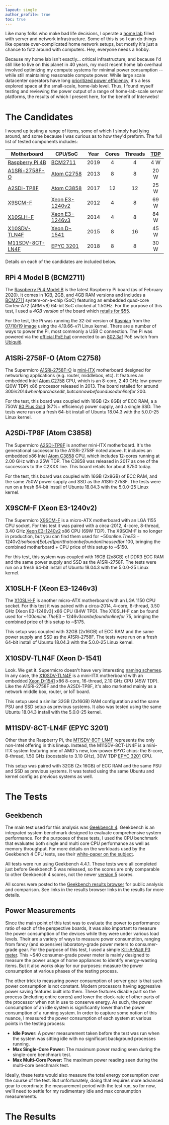 ```yaml
---
layout: single
author_profile: true
toc: true
---
```


Like many folks who make bad life decisions, I operate a [home
lab](https://www.reddit.com/r/homelab/) filled with server and network
infrastructure. Some of this is so I can do things like operate
over-complicated home network setups, but mostly it's just a chance to
futz around with computers. Hey, everyone needs a hobby.

Because my home lab isn't exactly... critical infrastructure, and because
I'd still like to live on this planet in 40 years, my most recent
home lab overhaul involved optimizing my compute systems for minimal
power consumption -- while still maintaining reasonable compute
power. While large scale datacenter operators have long [prioritized power
efficiency](https://www.google.com/about/datacenters/efficiency/),
it's a less explored space at the small-scale, home-lab
level. Thus, I found myself testing and reviewing the power output of
a range of home-lab-scale server platforms, the results of which I
present here, for the benefit of Interwebs!

The Candidates
==============

I wound up testing a range of items, some of which I simply had lying
around, and some because I was curious as to how they'd preform. The
full list of tested components includes:

| Motherboard       |  CPU/SoC         |  Year  |  Cores  |  Threads  |  [TDP]  |
| ----------------- | ---------------- | :----: | :-----: | :-------: | :-----: |
| [Raspberry Pi 4B] | [BCM2711]        |  2019  |   4     |   4       |   4 W   |
| [A1SRi-2758F-O]   | [Atom C2758]     |  2013  |   8     |   8       |  20 W   |
| [A2SDi-TP8F]      | [Atom C3858]     |  2017  |  12     |  12       |  25 W   |
| [X9SCM-F]         | [Xeon E3-1240v2] |  2012  |   4     |   8       |  69 W   |
| [X10SLH-F]        | [Xeon E3-1246v3] |  2014  |   4     |   8       |  84 W   |
| [X10SDV-TLN4F]    | [Xeon D-1541]    |  2015  |   8     |  16       |  45 W   |
| [M11SDV-8CT-LN4F] | [EPYC 3201]      |  2018  |   8     |   8       |  30 W   |

[TDP]: https://en.wikipedia.org/wiki/Thermal_design_power

[Raspberry Pi 4B]: https://www.raspberrypi.org/products/raspberry-pi-4-model-b/specifications/
[BCM2711]: https://www.raspberrypi.org/documentation/hardware/raspberrypi/bcm2711/README.md

[A1SRi-2758F-O]: https://www.supermicro.com/products/motherboard/ATOM/X10/A1SRi-2758F.cfm
[Atom C2758]: https://ark.intel.com/content/www/us/en/ark/products/77988/intel-atom-processor-c2758-4m-cache-2-40-ghz.html

[A2SDi-TP8F]: https://www.supermicro.com/en/products/motherboard/A2SDi-TP8F
[Atom C3858]: https://ark.intel.com/content/www/us/en/ark/products/97936/intel-atom-processor-c3858-12m-cache-up-to-2-0-ghz.html

[X9SCM-F]: https://www.supermicro.com/products/motherboard/Xeon/C202_C204/X9SCM-F.cfm
[Xeon E3-1240v2]: https://ark.intel.com/content/www/us/en/ark/products/65730/intel-xeon-processor-e3-1240-v2-8m-cache-3-40-ghz.html

[X10SLH-F]: https://www.supermicro.com/en/products/motherboard/x10slh-f
[Xeon E3-1246v3]: https://ark.intel.com/content/www/us/en/ark/products/80916/intel-xeon-processor-e3-1246-v3-8m-cache-3-50-ghz.html

[X10SDV-TLN4F]: https://www.supermicro.com/en/products/motherboard/X10SDV-TLN4F
[Xeon D-1541]: https://ark.intel.com/content/www/us/en/ark/products/91199/intel-xeon-processor-d-1541-12m-cache-2-10-ghz.html

[M11SDV-8CT-LN4F]: https://www.supermicro.com/en/products/motherboard/M11SDV-8CT-LN4F
[EPYC 3201]: https://www.amd.com/en/products/embedded-epyc-3000-series

Details on each of the candidates are included below.

RPi 4 Model B (BCM2711)
-----------------------

The [Raspberry Pi 4 Model
B](https://www.raspberrypi.org/products/raspberry-pi-4-model-b/specifications/)
is the latest Raspberry Pi board (as of February 2020). It comes in
1GB, 2GB, and 4GB RAM versions and includes a [BCM2711]
system-on-a-chip (SoC) featuring an embedded quad-core Cortex-A72 (ARM
v8) 64-bit SoC clocked at 1.5GHz. For the purpose of this test, I used
a *4GB version* of the board which [retails for
$55](https://www.pishop.us/product/raspberry-pi-4-model-b-4gb/).

For the test, the Pi was running the *32-bit* version of
[Raspian](https://www.raspbian.org/) from the [07/10/19
image](http://downloads.raspberrypi.org/raspbian/release_notes.txt)
using the 4.19.66-v7l Linux kernel. There are a number of ways to
power the Pi, most commonly a USB C connection. The Pi
was powered via the [official PoE
hat](https://www.raspberrypi.org/products/poe-hat/) connected to an
[802.3af](https://en.wikipedia.org/wiki/Power_over_Ethernet) PoE
switch from [Ubiquiti](https://www.ui.com/).

A1SRi-2758F-O (Atom C2758)
--------------------------

The Supermicro [A1SRi-2758F-O] is
[mini-ITX](https://en.wikipedia.org/wiki/Mini-ITX) motherboard
designed for networking applications (e.g. router, middlebox, etc). It
features an embedded Intel [Atom C2758] CPU, which is an 8-core, 2.40
GHz low-power (20W TDP) x86 processor released in 2013. The board
retailed for around $300 in 2014 when I purchased it, but can now be
found used online for ~$200.


For the test, this board was coupled with 16GB (2x 8GB) of ECC RAM, a
a 750W [80 Plus Gold](https://en.wikipedia.org/wiki/80_Plus) (87%+
efficiency) power supply, and a single SSD. The tests were run on a
fresh 64-bit install of Ubuntu 18.04.3 with the 5.0.0-25 Linux kernel.

A2SDi-TP8F (Atom C3858)
-----------------------

The Supermicro [A2SDi-TP8F] is another mini-ITX motherboard. It's the
generational successor to the A1SRi-2758F noted above. It includes an
embedded x86 Intel [Atom C3858] CPU, which includes 12-cores running
at 2.00 GHz with a 25W TDP. The C3858 was released in 2017 as one of
the successors to the C2XXX line. This board retails for about $750
today.

For the test, this board was coupled with 16GB (2x8GB) of ECC RAM,
and the same 750W power supply and SSD as the A1SRi-2758F. The tests
were run on a fresh 64-bit install of Ubuntu 18.04.3 with the 5.0.0-25
Linux kernel.

X9SCM-F (Xeon E3-1240v2)
------------------------

The Supermicro [X9SCM-F] is a micro-ATX motherboard with an LGA 1155
CPU socket. For this test it was paired with a circa-2012, 4-core,
8-thread, 3.40 GHz [Xeon E3-1240v2] x86 CPU (69W TDP). The X9SCM-F is no
longer in production, but you can find them used for ~$50 online. The
E3-1240v2 is also an [EoLed] part that can be found online used for
~$100, bringing the combined motherboard + CPU price of this setup to
~$150.

For this test, this system was coupled with 16GB (2x8GB) of DDR3 ECC
RAM and the same power supply and SSD as the A1SRi-2758F. The tests
were run on a fresh 64-bit install of Ubuntu 18.04.3 with the 5.0.0-25
Linux kernel.

[EoLed]: https://en.wikipedia.org/wiki/End-of-life_(product)

X10SLH-F (Xeon E3-1246v3)
-------------------------

The [X10SLH-F] is another micro-ATX motherboard with an LGA 1150 CPU
socket. For this test it was paired with a circa-2014, 4-core,
8-thread, 3.50 GHz [Xeon E2-1246v3] x86 CPU (84W TPD). The X10SLH-F can be
found used for ~$100 online. The E3-1246v3 can be found online for
~$75, bringing the combined price of this setup to ~$175.

This setup was coupled with 32GB (2x16GB) of ECC RAM and the same
power supply and SSD as the A1SRi-2758F. The tests were run on a fresh
64-bit install of Ubuntu 18.04.3 with the 5.0.0-25 Linux kernel.

X10SDV-TLN4F (Xeon D-1541)
--------------------------

Look. We get it. Supermicro doesn't have very interesting [naming
schemes](https://www.supermicro.com/products/Product_Naming_Convention/Naming_MBD_Intel_UP.cfm).
In any case, the [X10SDV-TLN4F] is a mini-ITX motherboard with an
embedded [Xeon D-1541] x86 8-core, 16-thread, 2.10 GHz CPU (45W
TDP). Like the A1SRi-2758F and the A2SDi-TP8F, it's also marketed mainly
as a network middle box, router, or IoT board.

This setup used a similar 32GB (2x16GB) RAM configuration and the same
PSU and SSD setup as previous systems. It also was tested using the
same Ubuntu 18.04.3 install with the 5.0.0-25 kernel.

M11SDV-8CT-LN4F (EPYC 3201)
---------------------------

Other than the Raspberry Pi, the [M11SDV-8CT-LN4F] represents the only
non-Intel offering in this lineup. Instead, the M11SDV-8CT-LN4F is a
mini-ITX system featuring one of AMD's new, low-power EPYC chips: the
8-core, 8-thread, 1.50 GHz (boostable to 3.10 GHz), 30W TDP [EPYC
3201] CPU.

This setup was paired with 32GB (2x 16GB) of ECC RAM and the same PSU
and SSD as previous systems. It was tested using the same Ubuntu and
kernel config as previous systems as well.


The Tests
=========

Geekbench
---------

The main test used for this analysis was [Geekbench
4](https://www.geekbench.com/geekbench4/). Geekbench is an integrated
system benchmark designed to evaluate comprehensive system
performance. For the purposes of these tests, I used the CPU benchmark
that evaluates both single and multi core CPU performance as well as
memory throughput. For more details on the workloads used by the
Geekbench 4 CPU tests, see their [white-paper on the
subject](https://www.geekbench.com/doc/geekbench4-cpu-workloads.pdf).

All tests were run using Geekbench 4.4.1. These tests were all
completed just before Geekbench 5 was released, so the scores are only
comparable to other Geekbench 4 scores, not the newer [version
5](https://www.geekbench.com/blog/2019/09/geekbench-5/) scores.

All scores were posted to the [Geekbench results
browser](https://browser.geekbench.com/) for public analysis and
comparison. See links in the results browser links in the results for
more details. 

Power Measurements
-----------------

Since the main point of this test was to evaluate the power to
performance ratio of each of the perspective boards, it was also
important to measure the power consumption of the devices while they
were under various load levels. Their are a variety of ways to measure
power consumption, ranging from fancy (and expensive) laboratory-grade power
meters to consumer-grade gear. For the purpose of this test, I used a
simple [Kill-A-Watt P3
meter](http://www.p3international.com/products/p4400.html). This ~$40
consumer-grade power meter is mainly designed to measure the power
usage of home appliances to identify energy-wasting items. But it also
works okay for our purposes: measure the power consumption at various
phases of the testing process.

The other trick to measuring power consumption of server gear is that
such power consumption is not constant. Modern processors having
aggressive power saving features built into them. These features
disable part so the process (including entire corers) and lower the
clock-rate of other parts of the processor when not in use to conserve
energy. As such, the power consumption of an idle system is
significantly lower than the power consumption of a running system. In
order to capture some notion of this nuance, I measured the power
consumption of each system at various points in the testing process:

* **Idle Power:** A power measurement taken before the test was run when
   the system was sitting idle with no significant background processes
   running.
* **Max Single-Core Power:** The maximum power reading seen during the
   single-core benchmark test.
* **Max Multi-Core Power:** The maximum power reading seen during the
   multi-core benchmark test.
   
Ideally, these tests would also measure the total energy consumption
over the course of the test. But unfortunately, doing that requires more
advanced gear to coordinate the measurement period with the test run,
so for now, we'll need to settle for my rudimentary idle and max
consumption measurements.

The Results
===========
